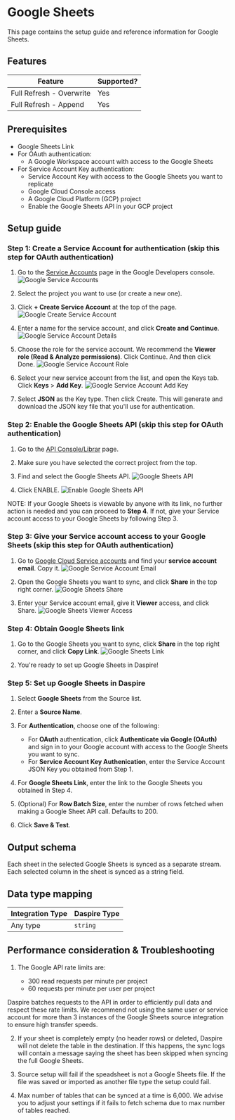 # Google Sheets

This page contains the setup guide and reference information for Google Sheets.

## Features

| Feature | Supported? |
| --- | --- |
| Full Refresh - Overwrite | Yes |
| Full Refresh - Append | Yes |

## Prerequisites

* Google Sheets Link
* For OAuth authentication:
    * A Google Workspace account with access to the Google Sheets
* For Service Account Key authentication:
    * Service Account Key with access to the Google Sheets you want to replicate
    * Google Cloud Console access
    * A Google Cloud Platform (GCP) project
    * Enable the Google Sheets API in your GCP project

## Setup guide

### Step 1: Create a Service Account for authentication (skip this step for OAuth authentication)

1. Go to the [Service Accounts](https://console.developers.google.com/iam-admin/serviceaccounts) page in the Google Developers console.
![Google Service Accounts](/assets/images/ga4-service-accounts.jpg "Google Service Accounts")

2. Select the project you want to use (or create a new one).

3. Click **+ Create Service Account** at the top of the page.
![Google Create Service Account](/assets/images/ga4-create-service-account.jpg "Google Create Service Account")

4. Enter a name for the service account, and click **Create and Continue**.
![Google Service Account Details](/assets/images/ga4-service-account-details.jpg "Google Service Account Details")

5. Choose the role for the service account. We recommend the **Viewer role (Read & Analyze permissions)**. Click Continue. And then click Done.
![Google Service Account Role](/assets/images/ga4-service-account-role.jpg "Google Service Account Role")

6. Select your new service account from the list, and open the Keys tab. Click **Keys** > **Add Key**.
![Google Service Account Add Key](/assets/images/ga4-service-account-add-key.jpg "Google Service Account Add Key")

7. Select **JSON** as the Key type. Then click Create. This will generate and download the JSON key file that you'll use for authentication.

### Step 2: Enable the Google Sheets API (skip this step for OAuth authentication)

1. Go to the [API Console/Librar](https://console.cloud.google.com/apis/library) page.

2. Make sure you have selected the correct project from the top.

3. Find and select the Google Sheets API.
![Google Sheets API](/assets/images/gsheets-api.jpg "Google Sheets API")

4. Click ENABLE.
![Enable Google Sheets API](/assets/images/gsheets-api-enable.jpg "Enable Google Sheets API")

NOTE: If your Google Sheets is viewable by anyone with its link, no further action is needed and you can proceed to **Step 4**. If not, give your Service account access to your Google Sheets by following Step 3.

### Step 3: Give your Service account access to your Google Sheets (skip this step for OAuth authentication)

1. Go to [Google Cloud Service accounts](https://console.cloud.google.com/iam-admin/serviceaccounts) and find your **service account email**. Copy it.
![Google Service Account Email](/assets/images/gsheets-email.jpg "Google Service Account Email")

2. Open the Google Sheets you want to sync, and click **Share** in the top right corner.
![Google Sheets Share](/assets/images/gsheets-share.jpg "Google Sheets Share")

3. Enter your Service account email, give it **Viewer** access, and click Share.
![Google Sheets Viewer Access](/assets/images/gsheets-viewer-access.jpg "Google Sheets Viewer Access")

### Step 4: Obtain Google Sheets link

1.  Go to the Google Sheets you want to sync, click **Share** in the top right corner, and click **Copy Link**.
![Google Sheets Link](/assets/images/gsheets-link.jpg "Google Sheets Link")

2. You're ready to set up Google Sheets in Daspire!

### Step 5: Set up Google Sheets in Daspire

1. Select **Google Sheets** from the Source list.

2. Enter a **Source Name**.

3. For **Authentication**, choose one of the following:

    * For **OAuth** authentication, click **Authenticate via Google (OAuth)** and sign in to your Google account with access to the Google Sheets you want to sync.
    * For **Service Account Key Authenication**, enter the Service Account JSON Key you obtained from Step 1.

4. For **Google Sheets Link**, enter the link to the Google Sheets you obtained in Step 4.

5. (Optional) For **Row Batch Size**, enter the number of rows fetched when making a Google Sheet API call. Defaults to 200.

6. Click **Save & Test**.

## Output schema

Each sheet in the selected Google Sheets is synced as a separate stream. Each selected column in the sheet is synced as a string field.

## Data type mapping

| Integration Type | Daspire Type |
| --- | --- |
| Any type | `string` |

## Performance consideration & Troubleshooting

1. The Google API rate limits are:

    * 300 read requests per minute per project
    * 60 requests per minute per user per project

  Daspire batches requests to the API in order to efficiently pull data and respect these rate limits. We recommend not using the same user or service account for more than 3 instances of the Google Sheets source integration to ensure high transfer speeds.

2. If your sheet is completely empty (no header rows) or deleted, Daspire will not delete the table in the destination. If this happens, the sync logs will contain a message saying the sheet has been skipped when syncing the full Google Sheets.

3. Source setup will fail if the speadsheet is not a Google Sheets file. If the file was saved or imported as another file type the setup could fail.

4. Max number of tables that can be synced at a time is 6,000. We advise you to adjust your settings if it fails to fetch schema due to max number of tables reached.
